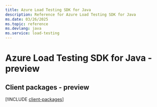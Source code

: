 ```yaml
---
title: Azure Load Testing SDK for Java
description: Reference for Azure Load Testing SDK for Java
ms.date: 03/26/2025
ms.topic: reference
ms.devlang: java
ms.service: load-testing
---
```

# Azure Load Testing SDK for Java - preview

## Client packages - preview
[!INCLUDE [client-packages](load-testing-client-index.md)]